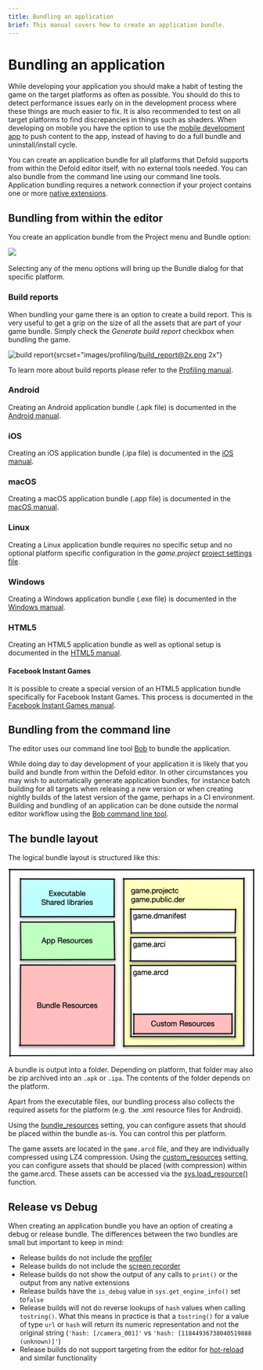 ```yaml
---
title: Bundling an application
brief: This manual covers how to create an application bundle.
---
```


# Bundling an application

While developing your application you should make a habit of testing the game on the target platforms as often as possible. You should do this to detect performance issues early on in the development process where these things are much easier to fix. It is also recommended to test on all target platforms to find discrepancies in things such as shaders. When developing on mobile you have the option to use the [mobile development app](/manuals/dev-app/) to push content to the app, instead of having to do a full bundle and uninstall/install cycle.

You can create an application bundle for all platforms that Defold supports from within the Defold editor itself, with no external tools needed. You can also bundle from the command line using our command line tools. Application bundling requires a network connection if your project contains one or more [native extensions](/manuals/extensions).

## Bundling from within the editor

You create an application bundle from the Project menu and Bundle option:

![](images/bundling/bundle_menu.png)

Selecting any of the menu options will bring up the Bundle dialog for that specific platform.

### Build reports

When bundling your game there is an option to create a build report. This is very useful to get a grip on the size of all the assets that are part of your game bundle. Simply check the *Generate build report* checkbox when bundling the game.

![build report](images/profiling/build_report.png){srcset="images/profiling/build_report@2x.png 2x"}

To learn more about build reports please refer to the [Profiling manual](/manuals/profiling/#build-reports).

### Android

Creating an Android application bundle (.apk file) is documented in the [Android manual](/manuals/android/#creating-an-android-application-bundle).

### iOS

Creating an iOS application bundle (.ipa file) is documented in the [iOS manual](/manuals/ios/#creating-an-ios-application-bundle).

### macOS

Creating a macOS application bundle (.app file) is documented in the [macOS manual](/manuals/macos).

### Linux

Creating a Linux application bundle requires no specific setup and no optional platform specific configuration in the *game.project* [project settings file](/manuals/project-settings/#linux).

### Windows

Creating a Windows application bundle (.exe file) is documented in the [Windows manual](/manuals/windows).

### HTML5

Creating an HTML5 application bundle as well as optional setup is documented in the [HTML5 manual](/manuals/html5/#creating-html5-bundle).

#### Facebook Instant Games

It is possible to create a special version of an HTML5 application bundle specifically for Facebook Instant Games. This process is documented in the [Facebook Instant Games manual](/manuals/instant-games/).

## Bundling from the command line

The editor uses our command line tool [Bob](/manuals/bob/) to bundle the application.

While doing day to day development of your application it is likely that you build and bundle from within the Defold editor. In other circumstances you may wish to automatically generate application bundles, for instance batch building for all targets when releasing a new version or when creating nightly builds of the latest version of the game, perhaps in a CI environment. Building and bundling of an application can be done outside the normal editor workflow using the [Bob command line tool](/manuals/bob/).

## The bundle layout

The logical bundle layout is structured like this:

![](images/bundling/bundle_schematic_01.png)

A bundle is output into a folder. Depending on platform, that folder may also be zip archived into an `.apk` or `.ipa`.
The contents of the folder depends on the platform.

Apart from the executable files, our bundling process also collects the required assets for the platform (e.g. the .xml resource files for Android).

Using the [bundle_resources](https://defold.com/manuals/project-settings/#bundle-resources) setting, you can configure assets that should be placed within the bundle as-is.
You can control this per platform.

The game assets are located in the `game.arcd` file, and they are individually compressed using LZ4 compression.
Using the [custom_resources](https://defold.com/manuals/project-settings/#custom-resources) setting, you can configure assets that should be placed (with compression) within the game.arcd.
These assets can be accessed via the [sys.load_resource()](https://defold.com/ref/sys/#sys.load_resource) function.

## Release vs Debug

When creating an application bundle you have an option of creating a debug or release bundle. The differences between the two bundles are small but important to keep in mind:

* Release builds do not include the [profiler](/manuals/profiling)
* Release builds do not include the [screen recorder](/ref/stable/sys/#start_record)
* Release builds do not show the output of any calls to `print()` or the output from any native extensions
* Release builds have the `is_debug` value in `sys.get_engine_info()` set to`false`
* Release builds will not do reverse lookups of `hash` values when calling `tostring()`. What this means in practice is that a `tostring()` for a value of type `url` or `hash` will return its numeric representation and not the original string (`'hash: [/camera_001]'` vs `'hash: [11844936738040519888 (unknown)]'`)
* Release builds do not support targeting from the editor for [hot-reload](/manuals/hot-reload) and similar functionality



